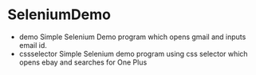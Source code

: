 # SeleniumDemo

- demo 
 Simple Selenium Demo program which opens gmail and inputs email id.
- cssselector
Simple Selenium demo program using css selector which opens ebay and searches for One Plus
